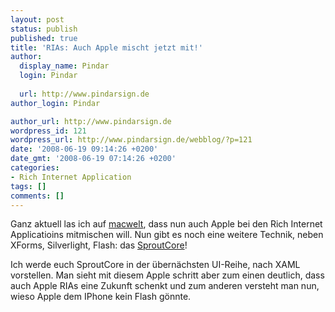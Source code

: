 ```yaml
---
layout: post
status: publish
published: true
title: 'RIAs: Auch Apple mischt jetzt mit!'
author:
  display_name: Pindar
  login: Pindar
  
  url: http://www.pindarsign.de
author_login: Pindar

author_url: http://www.pindarsign.de
wordpress_id: 121
wordpress_url: http://www.pindarsign.de/webblog/?p=121
date: '2008-06-19 09:14:26 +0200'
date_gmt: '2008-06-19 07:14:26 +0200'
categories:
- Rich Internet Application
tags: []
comments: []
---
```

<p>Ganz aktuell las ich auf <a href="http://www.macwelt.de/news/macosx/356750/index.html" target="_blank">macwelt</a>, dass nun auch Apple bei den Rich Internet Applicatioins mitmischen will. Nun gibt es noch eine weitere Technik, neben XForms, Silverlight, Flash: das <a href="http://www.sproutcore.com" target="_blank">SproutCore</a>!</p>
<p>Ich werde euch SproutCore in der übernächsten UI-Reihe, nach XAML vorstellen. Man sieht mit diesem Apple schritt aber zum einen deutlich, dass auch Apple RIAs eine Zukunft schenkt und zum anderen versteht man nun, wieso Apple dem IPhone kein Flash gönnte.</p>
